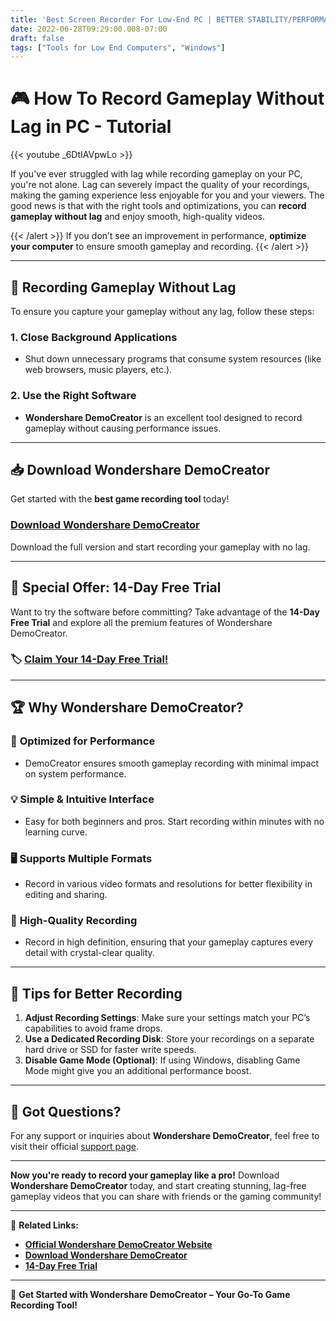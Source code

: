 ```yaml
---
title: 'Best Screen Recorder For Low-End PC | BETTER STABILITY/PERFORMANCE'
date: 2022-06-28T09:29:00.008-07:00
draft: false
tags: ["Tools for Low End Computers", "Windows"]
---
```

# 🎮 **How To Record Gameplay Without Lag in PC - Tutorial**

{{< youtube _6DtIAVpwLo >}}

If you've ever struggled with lag while recording gameplay on your PC, you're not alone. Lag can severely impact the quality of your recordings, making the gaming experience less enjoyable for you and your viewers. The good news is that with the right tools and optimizations, you can **record gameplay without lag** and enjoy smooth, high-quality videos.

{{< /alert >}}
If you don’t see an improvement in performance, **optimize your computer** to ensure smooth gameplay and recording.
{{< /alert >}} 

---

## 🔧 **Recording Gameplay Without Lag**

To ensure you capture your gameplay without any lag, follow these steps:

### 1. **Close Background Applications**  
   - Shut down unnecessary programs that consume system resources (like web browsers, music players, etc.).
   
### 2. **Use the Right Software**  
   - **Wondershare DemoCreator** is an excellent tool designed to record gameplay without causing performance issues.

---

## 📥 **Download Wondershare DemoCreator**

Get started with the **best game recording tool** today!

###  [**Download Wondershare DemoCreator**](https://democreator.wondershare.com/)  
   Download the full version and start recording your gameplay with no lag.

---

## 🎁 **Special Offer: 14-Day Free Trial**

Want to try the software before committing? Take advantage of the **14-Day Free Trial** and explore all the premium features of Wondershare DemoCreator.

### 🏷️ [**Claim Your 14-Day Free Trial!**](https://democreator.wondershare.com/campaign/claim-14-days-free-membership.html)

---

## 🏆 **Why Wondershare DemoCreator?**

### 🚀 **Optimized for Performance**
   - DemoCreator ensures smooth gameplay recording with minimal impact on system performance.

### 💡 **Simple & Intuitive Interface**
   - Easy for both beginners and pros. Start recording within minutes with no learning curve.

### 🖥️ **Supports Multiple Formats**
   - Record in various video formats and resolutions for better flexibility in editing and sharing.

### 🎥 **High-Quality Recording**
   - Record in high definition, ensuring that your gameplay captures every detail with crystal-clear quality.

---

## 🌟 **Tips for Better Recording**

1. **Adjust Recording Settings**: Make sure your settings match your PC’s capabilities to avoid frame drops.
2. **Use a Dedicated Recording Disk**: Store your recordings on a separate hard drive or SSD for faster write speeds.
3. **Disable Game Mode (Optional)**: If using Windows, disabling Game Mode might give you an additional performance boost.

---

## 💬 **Got Questions?**

For any support or inquiries about **Wondershare DemoCreator**, feel free to visit their official [support page](https://democreator.wondershare.com/contact-us.html).

---

**Now you're ready to record your gameplay like a pro!** Download **Wondershare DemoCreator** today, and start creating stunning, lag-free gameplay videos that you can share with friends or the gaming community!

---

🔗 **Related Links:**

- [**Official Wondershare DemoCreator Website**](https://democreator.wondershare.com/)
- [**Download Wondershare DemoCreator**](https://democreator.wondershare.com/)
- [**14-Day Free Trial**](https://democreator.wondershare.com/campaign/claim-14-days-free-membership.html)

---

🚀 **Get Started with Wondershare DemoCreator – Your Go-To Game Recording Tool!**

